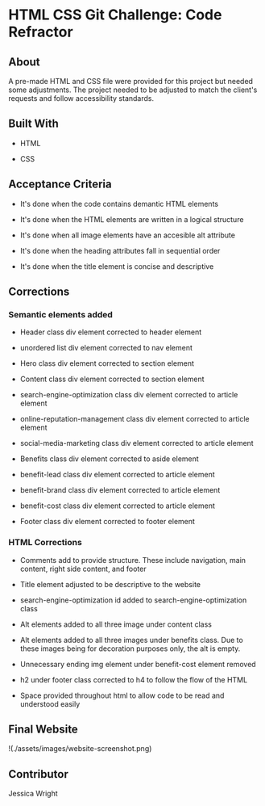 # HTML CSS Git Challenge: Code Refractor

## About 

A pre-made HTML and CSS file were provided for this project but needed some adjustments. The project needed to be adjusted to match the client's requests and follow accessibility standards. 

## Built With

* HTML

* CSS

## Acceptance Criteria

* It's done when the code contains demantic HTML elements

* It's done when the HTML elements are written in a logical structure

* It's done when all image elements have an accesible alt attribute

* It's done when the heading attributes fall in sequential order

* It's done when the title element is concise and descriptive 

## Corrections

### Semantic elements added

* Header class div element corrected to header element

* unordered list div element corrected to nav element

* Hero class div element corrected to section element

* Content class div element corrected to section element

* search-engine-optimization class div element corrected to article element

* online-reputation-management class div element corrected to article element

* social-media-marketing class div element corrected to article element

* Benefits class div element corrected to aside element

* benefit-lead class div element corrected to article element

* benefit-brand class div element corrected to article element

* benefit-cost class div element corrected to article element

* Footer class div element corrected to footer element

### HTML Corrections

* Comments add to provide structure. These include navigation, main content, right side content, and footer

* Title element adjusted to be descriptive to the website

* search-engine-optimization id added to search-engine-optimization class

* Alt elements added to all three image under content class

* Alt elements added to all three images under benefits class. Due to these images being for decoration purposes only, the alt is empty. 

* Unnecessary ending img element under benefit-cost element removed

* h2 under footer class corrected to h4 to follow the flow of the HTML

* Space provided throughout html to allow code to be read and understood easily

## Final Website

!(./assets/images/website-screenshot.png)

## Contributor

Jessica Wright
